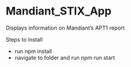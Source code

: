 # Mandiant_STIX_App
Displays information on Mandiant’s APT1 report 

Steps to install
- run npm install
- navigate to folder and run npm run start
